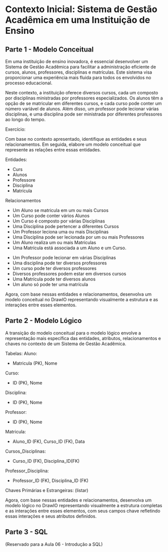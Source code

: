 # Contexto Inicial: Sistema de Gestão Acadêmica em uma Instituição de Ensino

## Parte 1 - Modelo Conceitual

Em uma instituição de ensino inovadora, é essencial desenvolver um Sistema de Gestão Acadêmica para facilitar a administração eficiente de cursos, alunos, professores, disciplinas e matrículas. Este sistema visa proporcionar uma experiência mais fluida para todos os envolvidos no processo educacional.

Neste contexto, a instituição oferece diversos cursos, cada um composto por disciplinas ministradas por professores especializados. Os alunos têm a opção de se matricular em diferentes cursos, e cada curso pode conter um número variável de alunos. Além disso, um professor pode lecionar várias disciplinas, e uma disciplina pode ser ministrada por diferentes professores ao longo do tempo.

Exercício:

Com base no contexto apresentado, identifique as entidades e seus relacionamentos. Em seguida, elabore um modelo conceitual que represente as relações entre essas entidades.

Entidades:
- Curs
- Alunos
- Professore
- Disciplina
- Matrícula

Relacionamentos
<!--PROFESSOR-->
- Um Aluno se matricula em um ou mais Cursos
- Um Curso pode conter vários Alunos
- Um Curso é composto por várias Disciplinas
- Uma Disciplina pode pertencer a diferentes Cursos
- Um Professor leciona uma ou mais Disciplinas
- Uma Disciplina pode ser lecionada por um ou mais Professores
- Um Aluno realiza um ou mais Matrículas
- Uma Matrícula está associada a um Aluno e um Curso.

<!--DANUBIA-->
- Um Professor pode lecionar em várias Disciplinas
- Uma disciplina pode ter diversos professores
- Um curso pode ter diversos professores
- Diversos professores podem estar em diversos cursos
- Uma Matrícula pode ter diversos alunos
- Um aluno só pode ter uma matrícula


Agora, com base nessas entidades e relacionamentos, desenvolva um modelo conceitual no DrawIO representando visualmente a estrutura e as interações entre esses elementos.

## Parte 2 - Modelo Lógico

A transição do modelo conceitual para o modelo lógico envolve a representação mais específica das entidades, atributos, relacionamentos e chaves no contexto de um Sistema de Gestão Acadêmica.

Tabelas:
Aluno:
- Matricula (PK), Nome

Curso:
- ID (PK), Nome

Disciplina:
- ID (PK), Nome

Professor:
- ID (PK), Nome

Matricula:
- Aluno_ID (FK), Curso_ID (FK), Data

Cursos_Disciplinas:
- Curso_ID (FK), Disciplina_ID(FK)

Professor_Disciplina:
- Professor_ID (FK), Disciplina_ID (FK)

Chaves Primárias e Estrangeiras:
(listar)

Agora, com base nessas entidades e relacionamentos, desenvolva um modelo lógico no DrawIO representando visualmente a estrutura completas e as interações entre esses elementos, com seus campos chave refletindo essas interações e seus atributos definidos.


## Parte 3 - SQL

(Reservado para a Aula 06 - Introdução a SQL)